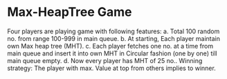 # Max-HeapTree Game
Four players are playing game with following features: a. Total 100 random no. from range 100-999 in main queue. b. At starting, Each player maintain own Max heap tree (MHT).  c. Each player fetches one no. at a time from main queue and insert it into own MHT in  Circular fashion (one by one) till main queue empty. d. Now every player has MHT of 25 no..  Winning strategy:  The player with max. Value at top from others implies to winner.
